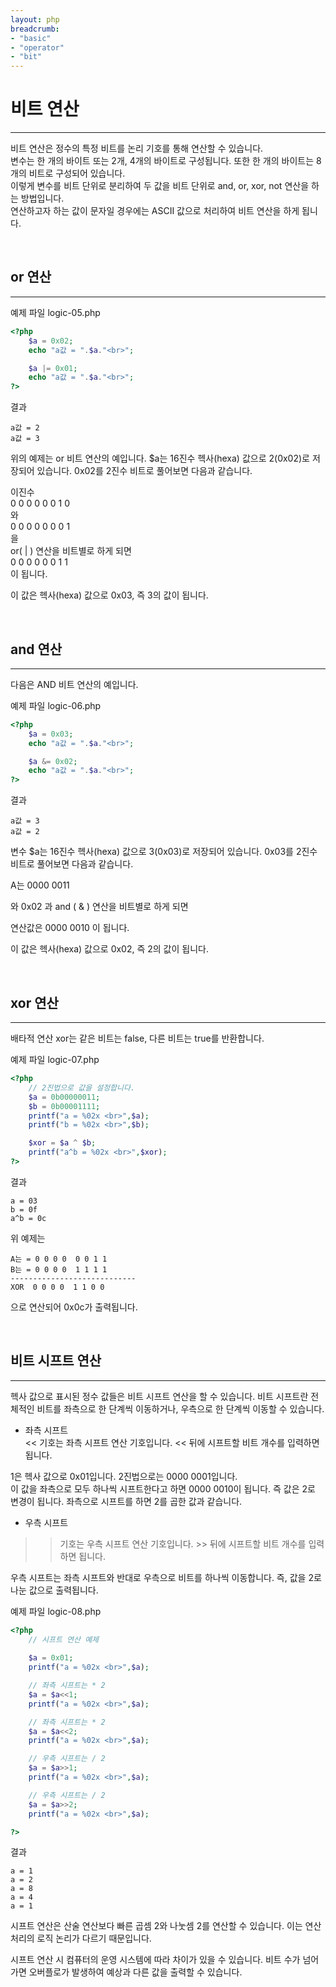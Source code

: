 ```yaml
---
layout: php
breadcrumb:
- "basic"
- "operator"
- "bit"
---
```


# 비트 연산
---
비트 연산은 정수의 특정 비트를 논리 기호를 통해 연산할 수 있습니다.  
변수는 한 개의 바이트 또는 2개, 4개의 바이트로 구성됩니다. 또한 한 개의 바이트는 8개의 비트로 구성되어 있습니다.  
이렇게 변수를 비트 단위로 분리하여 두 값을 비트 단위로 and, or, xor, not 연산을 하는 방법입니다.  
연산하고자 하는 값이 문자일 경우에는 ASCII 값으로 처리하여 비트 연산을 하게 됩니다.  

<br>

## or 연산
---
예제 파일 logic-05.php
```php
<?php
	$a = 0x02;
	echo "a값 = ".$a."<br>";

	$a |= 0x01;
	echo "a값 = ".$a."<br>";
?>
```

결과
```
a값 = 2
a값 = 3
```

위의 예제는 or 비트 연산의 예입니다. 
$a는 16진수 헥사(hexa) 값으로 2(0x02)로 저장되어 있습니다. 0x02를 2진수 비트로 풀어보면 다음과 같습니다.  

이진수  
0	0	0	0	0	0	1	0  
와  
0	0	0	0	0	0	0	1  
을  
or( | ) 연산을 비트별로 하게 되면  
0	0	0	0	0	0	1	1  
이 됩니다.  

이 값은 헥사(hexa) 값으로 0x03, 즉 3의 값이 됩니다.  

<br>

## and 연산 
---
다음은 AND 비트 연산의 예입니다.  

예제 파일 logic-06.php
```php
<?php
	$a = 0x03;
	echo "a값 = ".$a."<br>";

	$a &= 0x02;
	echo "a값 = ".$a."<br>";
?>
```

결과
```
a값 = 3
a값 = 2
```

변수 $a는 16진수 헥사(hexa) 값으로 3(0x03)로 저장되어 있습니다. 0x03를 2진수 비트로 풀어보면 다음과 같습니다.  

A는 0000 0011  

와 0x02 과 and ( & ) 연산을 비트별로 하게 되면   


연산값은 0000 0010 이 됩니다.  

이 값은 헥사(hexa) 값으로 0x02, 즉 2의 값이 됩니다.  

<br>

## xor 연산
---
배타적 연산 xor는 같은 비트는 false, 다른 비트는 true를 반환합니다.  

예제 파일 logic-07.php
```php
<?php
	// 2진법으로 값을 설정합니다.
	$a = 0b00000011;
	$b = 0b00001111;
	printf("a = %02x <br>",$a);
	printf("b = %02x <br>",$b);

	$xor = $a ^ $b;
	printf("a^b = %02x <br>",$xor);
?>
```

결과
```
a = 03
b = 0f
a^b = 0c 
```

위 예제는 
```
A는 = 0 0 0 0  0 0 1 1
B는 = 0 0 0 0  1 1 1 1 
----------------------------
XOR  0 0 0 0  1 1 0 0
```

으로 연산되어 0x0c가 출력됩니다.  

<br>

## 비트 시프트 연산
---
헥사 값으로 표시된 정수 값들은 비트 시프트 연산을 할 수 있습니다. 비트 시프트란 전체적인 비트를 좌측으로 한 단계씩 이동하거나, 우측으로 한 단계씩 이동할 수 있습니다.  

* 좌측 시프트  
<< 기호는 좌측 시프트 연산 기호입니다. << 뒤에 시프트할 비트 개수를 입력하면 됩니다.  

1은 헥사 값으로 0x01입니다. 2진법으로는 0000 0001입니다.  
이 값을 좌측으로 모두 하나씩 시프트한다고 하면 0000 0010이 됩니다. 즉 값은 2로 변경이 됩니다. 좌측으로 시프트를 하면 2를 곱한 값과 같습니다.  

* 우측 시프트  
>>기호는 우측 시프트 연산 기호입니다. >> 뒤에 시프트할 비트 개수를 입력하면 됩니다.  

우측 시프트는 좌측 시프트와 반대로 우측으로 비트를 하나씩 이동합니다. 즉, 값을 2로 나눈 값으로 출력됩니다.  

예제 파일 logic-08.php
```php
<?php
	// 시프트 연산 예제
	
	$a = 0x01;
	printf("a = %02x <br>",$a);

	// 좌측 시프트는 * 2
	$a = $a<<1;
	printf("a = %02x <br>",$a);

	// 좌측 시프트는 * 2
	$a = $a<<2;
	printf("a = %02x <br>",$a);

	// 우측 시프트는 / 2
	$a = $a>>1;
	printf("a = %02x <br>",$a);

	// 우측 시프트는 / 2
	$a = $a>>2;
	printf("a = %02x <br>",$a);

?>
```

결과
```
a = 1
a = 2
a = 8
a = 4
a = 1
```

시프트 연산은 산술 연산보다 빠른 곱셈 2와 나눗셈 2를 연산할 수 있습니다. 이는 연산 처리의 로직 논리가 다르기 때문입니다.  

시프트 연산 시 컴퓨터의 운영 시스템에 따라 차이가 있을 수 있습니다. 비트 수가 넘어가면 오버플로가 발생하여 예상과 다른 값을 출력할 수 있습니다.  

<br><br>